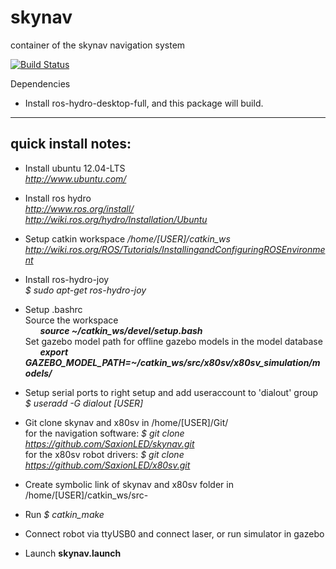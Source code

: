 skynav
======

container of the skynav navigation system

[![Build Status](https://travis-ci.org/SaxionLED/skynav.svg?branch=master)](https://travis-ci.org/SaxionLED/skynav)


Dependencies

- Install ros-hydro-desktop-full, and this package will build.





-------------------
quick install notes:
-------------------
- Install ubuntu 12.04-LTS  
_http://www.ubuntu.com/_

- Install ros hydro  
_http://www.ros.org/install/_  
_http://wiki.ros.org/hydro/Installation/Ubuntu_

- Setup catkin workspace _/home/[USER]/catkin_ws_  
_http://wiki.ros.org/ROS/Tutorials/InstallingandConfiguringROSEnvironment_  

- Install ros-hydro-joy  
 	_$ sudo apt-get ros-hydro-joy_  

- Setup .bashrc  
Source the workspace  
&nbsp;&nbsp;&nbsp;&nbsp;&nbsp;&nbsp;___source ~/catkin_ws/devel/setup.bash___  
Set gazebo model path for offline gazebo models in the model database  
&nbsp;&nbsp;&nbsp;&nbsp;&nbsp;&nbsp;___export GAZEBO_MODEL_PATH=~/catkin_ws/src/x80sv/x80sv_simulation/models/___  

- Setup serial ports to right setup and add useraccount to 'dialout' group   
 	_$ useradd -G dialout [USER]_  

- Git clone skynav and x80sv in /home/[USER]/Git/  
	for the navigation software: _$ git clone https://github.com/SaxionLED/skynav.git_  
 	for the x80sv robot drivers: _$ git clone https://github.com/SaxionLED/x80sv.git_  


- Create symbolic link of skynav and x80sv folder in /home/[USER]/catkin_ws/src-  

- Run _$ catkin_make_  

- Connect robot via ttyUSB0 and connect laser,  or run simulator in gazebo  

- Launch __skynav.launch__  
